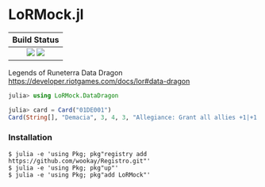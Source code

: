 # LoRMock.jl

|  **Build Status**                                                |
|:----------------------------------------------------------------:|
|  [![][travis-img]][travis-url]  [![][codecov-img]][codecov-url]  |

Legends of Runeterra Data Dragon
https://developer.riotgames.com/docs/lor#data-dragon

```julia
julia> using LoRMock.DataDragon

julia> card = Card("01DE001")
Card(String[], "Demacia", 3, 4, 3, "Allegiance: Grant all allies +1|+1.", "\"You must understand the weight of our banner. It flies for our king, our houses, our citizens. It is our unwavering belief in Demacia itself. Hold it high. Show them our pride.\" - Tianna Crownguard ", "SIXMOREVODKA", "Vanguard Bannerman", "01DE001", String[], "", "Rare", "Elite", "", "Unit", true)
```

### Installation
```
$ julia -e 'using Pkg; pkg"registry add https://github.com/wookay/Registro.git"'
$ julia -e 'using Pkg; pkg"up"'
$ julia -e 'using Pkg; pkg"add LoRMock"'
```

[travis-img]: https://api.travis-ci.org/wookay/LoRMock.jl.svg?branch=master
[travis-url]: https://travis-ci.org/wookay/LoRMock.jl

[codecov-img]: https://codecov.io/gh/wookay/LoRMock.jl/branch/master/graph/badge.svg
[codecov-url]: https://codecov.io/gh/wookay/LoRMock.jl/branch/master

